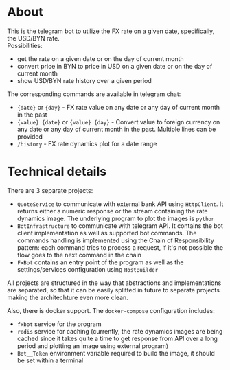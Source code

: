 # About

This is the telegram bot to utilize the FX rate on a given date, specifically, the USD/BYN rate.  
Possibilities:
- get the rate on a given date or on the day of current month
- convert price in BYN to price in USD on a given date or on the day of current month
- show USD/BYN rate history over a given period

The corresponding commands are available in telegram chat:
- ﻿`{date}` or `{day}` - FX rate value on any date or any day of current month in the past
- `{value} {date}` or `{value} {day}` - Convert value to foreign currency on any date or any day of current month in the past. Multiple lines can be provided
- `/history` - FX rate dynamics plot for a date range

# Technical details

There are 3 separate projects:
- `QuoteService` to communicate with external bank API using `HttpClient`. It returns either a numeric response or the stream containing the rate dynamics image. The underlying program to plot the images is `python`
- `BotInfrastructure` to communicate with telegram API. It contains the bot client implementation as well as supported bot commands. The commands handling is implemented using the Chain of Responsibility pattern: each command tries to process a request, if it's not possible the flow goes to the next command in the chain
- `FxBot` contains an entry point of the program as well as the settings/services configuration using `HostBuilder`

All projects are structured in the way that abstractions and implementations are separated, so that it can be easily splitted in future to separate projects making the architechture even more clean.

Also, there is docker support. The `docker-compose` configuration includes:
- `fxbot` service for the program
- `redis` service for caching (currently, the rate dynamics images are being cached since it takes quite a time to get response from API over a long period and plotting an image using external program)
- `Bot__Token` environment variable required to build the image, it should be set within a terminal
